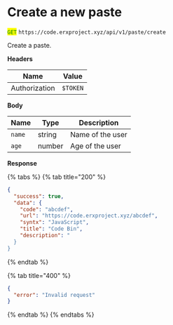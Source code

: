 # Create a new paste

<mark style="color:green;">`GET`</mark> `https://code.erxproject.xyz/api/v1/paste/create`

Create a paste.

**Headers**

| Name          | Value    |
| ------------- | -------- |
| Authorization | `$TOKEN` |

**Body**

| Name   | Type   | Description      |
| ------ | ------ | ---------------- |
| `name` | string | Name of the user |
| `age`  | number | Age of the user  |

**Response**

{% tabs %}
{% tab title="200" %}
```json
{
  "success": true,
  "data": {
    "code": "abcdef",
    "url": "https://code.erxproject.xyz/abcdef",
    "syntx": "JavaScript",
    "title": "Code Bin",
    "description": "
  }
}
```
{% endtab %}

{% tab title="400" %}
```json
{
  "error": "Invalid request"
}
```
{% endtab %}
{% endtabs %}
